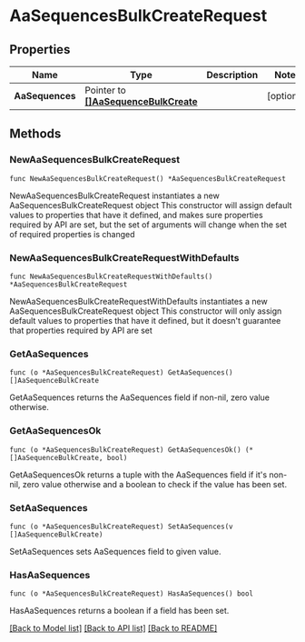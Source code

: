 # AaSequencesBulkCreateRequest

## Properties

Name | Type | Description | Notes
------------ | ------------- | ------------- | -------------
**AaSequences** | Pointer to [**[]AaSequenceBulkCreate**](AaSequenceBulkCreate.md) |  | [optional] 

## Methods

### NewAaSequencesBulkCreateRequest

`func NewAaSequencesBulkCreateRequest() *AaSequencesBulkCreateRequest`

NewAaSequencesBulkCreateRequest instantiates a new AaSequencesBulkCreateRequest object
This constructor will assign default values to properties that have it defined,
and makes sure properties required by API are set, but the set of arguments
will change when the set of required properties is changed

### NewAaSequencesBulkCreateRequestWithDefaults

`func NewAaSequencesBulkCreateRequestWithDefaults() *AaSequencesBulkCreateRequest`

NewAaSequencesBulkCreateRequestWithDefaults instantiates a new AaSequencesBulkCreateRequest object
This constructor will only assign default values to properties that have it defined,
but it doesn't guarantee that properties required by API are set

### GetAaSequences

`func (o *AaSequencesBulkCreateRequest) GetAaSequences() []AaSequenceBulkCreate`

GetAaSequences returns the AaSequences field if non-nil, zero value otherwise.

### GetAaSequencesOk

`func (o *AaSequencesBulkCreateRequest) GetAaSequencesOk() (*[]AaSequenceBulkCreate, bool)`

GetAaSequencesOk returns a tuple with the AaSequences field if it's non-nil, zero value otherwise
and a boolean to check if the value has been set.

### SetAaSequences

`func (o *AaSequencesBulkCreateRequest) SetAaSequences(v []AaSequenceBulkCreate)`

SetAaSequences sets AaSequences field to given value.

### HasAaSequences

`func (o *AaSequencesBulkCreateRequest) HasAaSequences() bool`

HasAaSequences returns a boolean if a field has been set.


[[Back to Model list]](../README.md#documentation-for-models) [[Back to API list]](../README.md#documentation-for-api-endpoints) [[Back to README]](../README.md)


